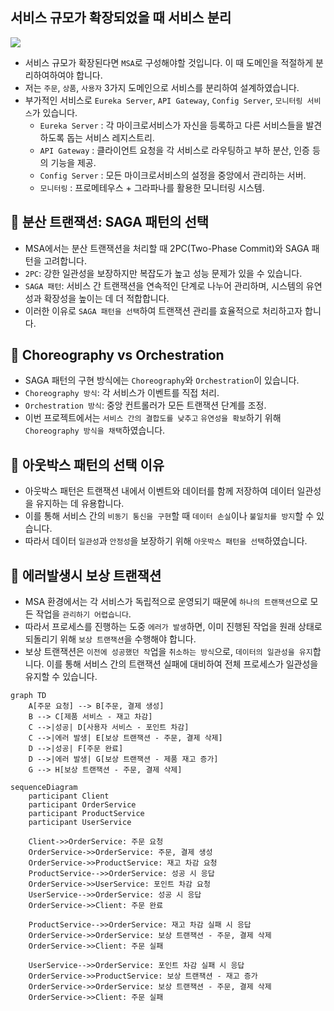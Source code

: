 ## 서비스 규모가 확장되었을 때 서비스 분리

![](https://velog.velcdn.com/images/wontaekoh/post/fc816d59-0ba4-4a4b-ba91-d35402d1fc73/image.png)

- 서비스 규모가 확장된다면 `MSA`로 구성해야할 것입니다. 이 때 도메인을 적절하게 분리하여하여야 합니다.
- 저는 `주문`, `상품`, `사용자` 3가지 도메인으로 서비스를 분리하여 설계하였습니다.
- 부가적인 서비스로 `Eureka Server`, `API Gateway`, `Config Server`, `모니터링 서비스`가 있습니다.
  - `Eureka Server` : 각 마이크로서비스가 자신을 등록하고 다른 서비스들을 발견하도록 돕는 서비스 레지스트리.
  - `API Gateway` : 클라이언트 요청을 각 서비스로 라우팅하고 부하 분산, 인증 등의 기능을 제공.
  - `Config Server` : 모든 마이크로서비스의 설정을 중앙에서 관리하는 서버.
  - `모니터링` : 프로메테우스 + 그라파나를 활용한 모니터링 시스템.


## 📌 분산 트랜잭션: SAGA 패턴의 선택
- MSA에서는 분산 트랜잭션을 처리할 때 2PC(Two-Phase Commit)와 SAGA 패턴을 고려합니다.
- `2PC`: 강한 일관성을 보장하지만 복잡도가 높고 성능 문제가 있을 수 있습니다.
- `SAGA 패턴`: 서비스 간 트랜잭션을 연속적인 단계로 나누어 관리하며, 시스템의 유연성과 확장성을 높이는 데 더 적합합니다.
- 이러한 이유로 `SAGA 패턴을 선택`하여 트랜잭션 관리를 효율적으로 처리하고자 합니다.

## 📌 Choreography vs Orchestration
- SAGA 패턴의 구현 방식에는 `Choreography`와 `Orchestration`이 있습니다.
- `Choreography 방식`: 각 서비스가 이벤트를 직접 처리.
- `Orchestration 방식`: 중앙 컨트롤러가 모든 트랜잭션 단계를 조정.
- 이번 프로젝트에서는 `서비스 간의 결합도를 낮추고` `유연성을 확보`하기 위해 `Choreography 방식을 채택`하였습니다.

## 📌 아웃박스 패턴의 선택 이유
- 아웃박스 패턴은 트랜잭션 내에서 이벤트와 데이터를 함께 저장하여 데이터 일관성을 유지하는 데 유용합니다.
- 이를 통해 서비스 간의 `비동기 통신을 구현`할 때 `데이터 손실`이나 `불일치를 방지`할 수 있습니다.
- 따라서 데이터 `일관성`과 `안정성`을 보장하기 위해 `아웃박스 패턴을 선택`하였습니다.

## 📌 에러발생시 보상 트랜잭션

- MSA 환경에서는 각 서비스가 독립적으로 운영되기 때문에 `하나의 트랜잭션`으로 모든 작업을 `관리하기 어렵습니다`.
- 따라서 프로세스를 진행하는 도중 `에러가 발생`하면, 이미 진행된 작업을 원래 상태로 되돌리기 위해 `보상 트랜잭션`을 수행해야 합니다.
- 보상 트랜잭션은 `이전에 성공했던 작`업을 `취소하는 방식`으로, `데이터의 일관성을 유지`합니다. 이를 통해 서비스 간의 트랜잭션 실패에 대비하여 전체 프로세스가 일관성을 유지할 수 있습니다.

```mermaid
graph TD
    A[주문 요청] --> B[주문, 결제 생성]
    B --> C[제품 서비스 - 재고 차감]
    C -->|성공| D[사용자 서비스 - 포인트 차감]
    C -->|에러 발생| E[보상 트랜잭션 - 주문, 결제 삭제]
    D -->|성공| F[주문 완료]
    D -->|에러 발생| G[보상 트랜잭션 - 제품 재고 증가]
    G --> H[보상 트랜잭션 - 주문, 결제 삭제]

```

```mermaid
sequenceDiagram
    participant Client
    participant OrderService
    participant ProductService
    participant UserService

    Client->>OrderService: 주문 요청
    OrderService->>OrderService: 주문, 결제 생성
    OrderService->>ProductService: 재고 차감 요청
    ProductService-->>OrderService: 성공 시 응답
    OrderService->>UserService: 포인트 차감 요청
    UserService-->>OrderService: 성공 시 응답
    OrderService->>Client: 주문 완료

    ProductService-->>OrderService: 재고 차감 실패 시 응답
    OrderService->>OrderService: 보상 트랜잭션 - 주문, 결제 삭제
    OrderService->>Client: 주문 실패

    UserService-->>OrderService: 포인트 차감 실패 시 응답
    OrderService->>ProductService: 보상 트랜잭션 - 재고 증가
    OrderService->>OrderService: 보상 트랜잭션 - 주문, 결제 삭제
    OrderService->>Client: 주문 실패
```

